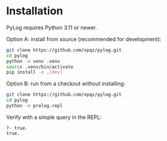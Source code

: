 # Installation

PyLog requires Python 3.11 or newer.

Option A: install from source (recommended for development):

```bash
git clone https://github.com/xpqz/pylog.git
cd pylog
python -m venv .venv
source .venv/bin/activate
pip install -e .[dev]
```

Option B: run from a checkout without installing:

```bash
git clone https://github.com/xpqz/pylog.git
cd pylog
python -m prolog.repl
```

Verify with a simple query in the REPL:

```text
?- true.
true.
```

